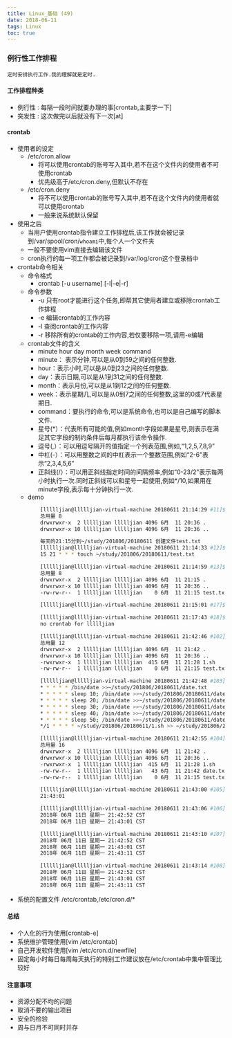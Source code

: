 ```yaml
---
title: Linux_基础 (49)
date: 2018-06-11
tags: Linux
toc: true
---
```


### 例行性工作排程
    定时安排执行工作.我的理解就是定时.

<!-- more -->

#### 工作排程种类
- 例行性 : 每隔一段时间就要办理的事[crontab,主要学一下]
- 突发性 : 这次做完以后就没有下一次[at]  

#### crontab
- 使用者的设定
    * /etc/cron.allow
        * 将可以使用crontab的账号写入其中,若不在这个文件内的使用者不可使用crontab
        * 优先级高于/etc/cron.deny,但默认不存在
    * /etc/cron.deny
        * 将不可以使用crontab的账号写入其中,若不在这个文件内的使用者就可以使用crontab
        * 一般来说系统默认保留
- 使用之后
    * 当用户使用crontab指令建立工作排程后,该工作就会被记录到/var/spool/cron/`whoami`中,每个人一个文件夹
    * 一般不要使用vim直接去编辑该文件
    * cron执行的每一项工作都会被记录到/var/log/cron这个登录档中
- crontab命令相关
    * 命令格式
        * crontab [-u username] [-l|-e|-r]
    * 命令参数
        * -u 只有root才能进行这个任务,即帮其它使用者建立或移除crontab工作排程
        * -e 编辑crontab的工作内容
        * -l 查阅crontab的工作内容
        * -r 移除所有的crontab的工作内容,若仅要移除一项,请用-e编辑
    * crontab文件的含义
        * minute hour day month week command
        * minute： 表示分钟,可以是从0到59之间的任何整数.
        * hour：表示小时,可以是从0到23之间的任何整数.
        * day：表示日期,可以是从1到31之间的任何整数.
        * month：表示月份,可以是从1到12之间的任何整数.
        * week：表示星期几,可以是从0到7之间的任何整数,这里的0或7代表星期日.
        * command：要执行的命令,可以是系统命令,也可以是自己编写的脚本文件.
        * 星号(*）：代表所有可能的值,例如month字段如果是星号,则表示在满足其它字段的制约条件后每月都执行该命令操作.
        * 逗号(,）：可以用逗号隔开的值指定一个列表范围,例如,“1,2,5,7,8,9”
        * 中杠(-）：可以用整数之间的中杠表示一个整数范围,例如“2-6”表示“2,3,4,5,6”
        * 正斜线(/）：可以用正斜线指定时间的间隔频率,例如“0-23/2”表示每两小时执行一次.同时正斜线可以和星号一起使用,例如*/10,如果用在minute字段,表示每十分钟执行一次.
    * demo 
        ```bash
            [llllljian@llllljian-virtual-machine 20180611 21:14:29 #11]$ ls -al
            总用量 8
            drwxrwxr-x  2 llllljian llllljian 4096 6月  11 20:36 .
            drwxrwxr-x 10 llllljian llllljian 4096 6月  11 20:36 ..

            每天的21:15分到~/study/201806/20180611 创建文件test.txt
            [llllljian@llllljian-virtual-machine 20180611 21:14:33 #12]$ crontab -l
            15 21 * * * touch ~/study/201806/20180611/test.txt

            [llllljian@llllljian-virtual-machine 20180611 21:14:59 #13]$ ls -al
            总用量 8
            drwxrwxr-x  2 llllljian llllljian 4096 6月  11 21:15 .
            drwxrwxr-x 10 llllljian llllljian 4096 6月  11 20:36 ..
            -rw-rw-r--  1 llllljian llllljian    0 6月  11 21:15 test.txt

            [llllljian@llllljian-virtual-machine 20180611 21:15:01 #17]$ crontab -r

            [llllljian@llllljian-virtual-machine 20180611 21:17:43 #18]$ crontab -l
            no crontab for llllljian

            [llllljian@llllljian-virtual-machine 20180611 21:42:46 #102]$ ll
            总用量 12
            drwxrwxr-x  2 llllljian llllljian 4096 6月  11 21:42 .
            drwxrwxr-x 10 llllljian llllljian 4096 6月  11 20:36 ..
            -rwxrwxr-x  1 llllljian llllljian  415 6月  11 21:28 1.sh
            -rw-rw-r--  1 llllljian llllljian    0 6月  11 21:15 test.txt

            [llllljian@llllljian-virtual-machine 20180611 21:42:48 #103]$ crontab -l
            * * * * * /bin/date >>~/study/201806/20180611/date.txt
            * * * * * sleep 10; /bin/date >>~/study/201806/20180611/date.txt
            * * * * * sleep 20; /bin/date >>~/study/201806/20180611/date.txt
            * * * * * sleep 30; /bin/date >>~/study/201806/20180611/date.txt
            * * * * * sleep 40; /bin/date >>~/study/201806/20180611/date.txt
            * * * * * sleep 50; /bin/date >>~/study/201806/20180611/date.txt
            */1 * * * * ~/study/201806/20180611/1.sh >> ~/study/201806/20180611/test.txt

            [llllljian@llllljian-virtual-machine 20180611 21:42:55 #104]$ ll
            总用量 16
            drwxrwxr-x  2 llllljian llllljian 4096 6月  11 21:42 .
            drwxrwxr-x 10 llllljian llllljian 4096 6月  11 20:36 ..
            -rwxrwxr-x  1 llllljian llllljian  415 6月  11 21:28 1.sh
            -rw-rw-r--  1 llllljian llllljian   43 6月  11 21:42 date.txt
            -rw-rw-r--  1 llllljian llllljian    0 6月  11 21:15 test.txt

            [llllljian@llllljian-virtual-machine 20180611 21:43:00 #105]$ cat test.txt
            21:43:01

            [llllljian@llllljian-virtual-machine 20180611 21:43:06 #106]$ cat date.txt
            2018年 06月 11日 星期一 21:42:52 CST
            2018年 06月 11日 星期一 21:43:01 CST

            [llllljian@llllljian-virtual-machine 20180611 21:43:10 #107]$ cat date.txt
            2018年 06月 11日 星期一 21:42:52 CST
            2018年 06月 11日 星期一 21:43:01 CST
            2018年 06月 11日 星期一 21:43:11 CST

            [llllljian@llllljian-virtual-machine 20180611 21:43:14 #108]$ cat date.txt
            2018年 06月 11日 星期一 21:42:52 CST
            2018年 06月 11日 星期一 21:43:01 CST
            2018年 06月 11日 星期一 21:43:11 CST
        ```
- 系统的配置文件 /etc/crontab,/etc/cron.d/*

#### 总结
- 个人化的行为使用[crontab-e]
- 系统维护管理使用[vim /etc/crontab]
- 自己开发软件使用[vim /etc/cron.d/newfile]
- 固定每小时每日每周每天执行的特别工作建议放在/etc/crontab中集中管理比较好

#### 注意事项
- 资源分配不均的问题
- 取消不要的输出项目
- 安全的检验
- 周与日月不可同时并存